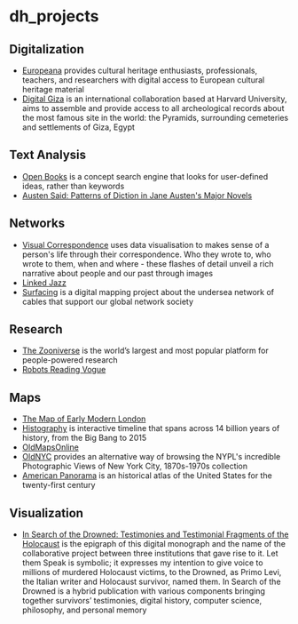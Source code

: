 # dh_projects
## Digitalization
- [Europeana](https://www.europeana.eu/) provides cultural heritage enthusiasts, professionals, teachers, and researchers with digital access to European cultural heritage material
- [Digital Giza](http://giza.fas.harvard.edu/) is an international collaboration based at Harvard University, aims to assemble and provide access to all archeological records about the most famous site in the world: the Pyramids, surrounding cemeteries and settlements of Giza, Egypt
## Text Analysis
- [Open Books](https://scholar.harvard.edu/stephenosadetz/digitalresearch) is a concept search engine that looks for user-defined ideas, rather than keywords
- [Austen Said: Patterns of Diction in Jane Austen's Major Novels](https://austen.unl.edu/)
## Networks
- [Visual Correspondence](https://www.correspondence.ie/) uses data visualisation to makes sense of a person's life through their correspondence. Who they wrote to, who wrote to them, when and where - these flashes of detail unveil a rich narrative about people and our past through images
- [Linked Jazz](https://linkedjazz.org/)
- [Surfacing](http://www.surfacing.in/) is a digital mapping project about the undersea network of cables that support our global network society
## Research
- [The Zooniverse](https://www.zooniverse.org/) is the world’s largest and most popular platform for people-powered research
- [Robots Reading Vogue](http://dh.library.yale.edu/projects/vogue/)
## Maps
- [The Map of Early Modern London](https://mapoflondon.uvic.ca/)
- [Histography](http://histography.io/) is interactive timeline that spans across 14 billion years of history, from the Big Bang to 2015
- [OldMapsOnline](https://www.oldmapsonline.org/)
- [OldNYC](https://www.oldnyc.org/) provides an alternative way of browsing the NYPL's incredible Photographic Views of New York City, 1870s-1970s collection
- [American Panorama](https://dsl.richmond.edu/panorama/) is an historical atlas of the United States for the twenty-first century
## Visualization
- [In Search of the Drowned: Testimonies and Testimonial Fragments of the Holocaust](https://lts.fortunoff.library.yale.edu/) is the epigraph of this digital monograph and the name of the collaborative project between three institutions that gave rise to it. Let them Speak is symbolic; it expresses my intention to give voice to millions of murdered Holocaust victims, to the Drowned, as Primo Levi, the Italian writer and Holocaust survivor, named them. In Search of the Drowned is a hybrid publication with various components bringing together survivors’ testimonies, digital history, computer science, philosophy, and personal memory
